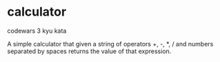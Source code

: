 # calculator
codewars 3 kyu kata

A simple calculator that given a string of operators +, -, *, / and numbers separated by spaces returns the value of that expression.
